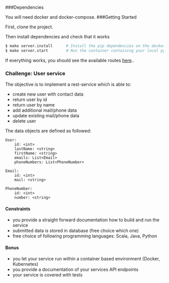 ###Dependencies

You will need docker and docker-compose.
###Getting Started

First, clone the project.

Then install dependencies and check that it works

```bash
$ make server.install      # Install the pip dependencies on the docker container
$ make server.start        # Run the container containing your local python server
```

If everything works, you should see the available routes [here](http://127.0.0.1:3000/application/spec)..

### Challenge: User service
The objective is to implement a rest-service which is able to:

* create new user with contact data
* return user by id
* return user by name
* add additional mail/phone data
* update existing mail/phone data
* delete user

The data objects are defined as followed:
```
User:
    id: <int>
    lastName: <string>
    firstName: <string>
    emails: List<Email>
    phoneNumbers: List<PhoneNumber>

Email:
    id: <int>
    mail: <string>
    
PhoneNumber:
    id: <int>
    number: <string>
```

#### Constraints
* you provide a straight forward documentation how to build and run the service
* submitted data is stored in database (free choice which one)
* free choice of following programming languages: Scala, Java, Python


#### Bonus
* you let your service run within a container based environment (Docker, Kubernetes)
* you provide a documentation of your services API endpoints
* your service is covered with tests